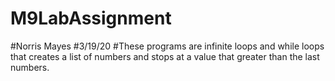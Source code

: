 # M9LabAssignment
#Norris Mayes
#3/19/20
#These programs are infinite loops and while loops that creates a list of numbers and stops at a value that greater than the last numbers.
